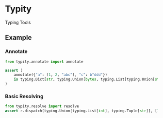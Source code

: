 # Typity
Typing Tools

## Example
### Annotate
```py
from typity.annotate import annotate

assert (
    annotate({"a": [1, 2, "abc"], "c": b"ddd"})
    is typing.Dict[str, typing.Union[bytes, typing.List[typing.Union[str, int]]]]
)
```
### Basic Resolving
```py
from typity.resolve import resolve
assert r.dispatch(typing.Union[typing.List[int], typing.Tuple[str]], [15, 30])
```

